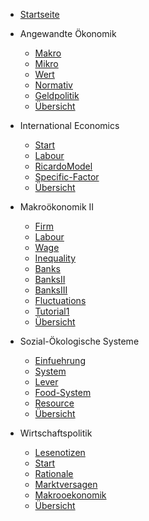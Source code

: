 - [Startseite](README.md)
- Angewandte Ökonomik
    - [Makro](VL_Angewandte/2023-04-19-Makro.md)
    - [Mikro](VL_Angewandte/2023-04-26-Mikro.md)
    - [Wert](VL_Angewandte/2023-05-03-Wert.md)
    - [Normativ](VL_Angewandte/2023-05-10-Normativ.md)
    - [Geldpolitik](VL_Angewandte/2023-05-17-Geldpolitik.md)
    - [Übersicht](VL_Angewandte/README.md)

- International Economics
    - [Start](VL_International/2023-04-20-Start.md)
    - [Labour](VL_International/2023-04-27-Labour.md)
    - [RicardoModel](VL_International/2023-05-04-RicardoModel.md)
    - [Specific-Factor](VL_International/2023-05-11-Specific-Factor.md)
    - [Übersicht](VL_International/README.md)

- Makroökonomik II
    - [Firm](VL_Makro2/2023-04-13-Firm.md)
    - [Labour](VL_Makro2/2023-04-14-Labour.md)
    - [Wage](VL_Makro2/2023-04-20-Wage.md)
    - [Inequality](VL_Makro2/2023-04-21-Inequality.md)
    - [Banks](VL_Makro2/2023-04-27-Banks.md)
    - [BanksII](VL_Makro2/2023-04-28-BanksII.md)
    - [BanksIII](VL_Makro2/2023-05-04-BanksIII.md)
    - [Fluctuations](VL_Makro2/2023-05-08-Fluctuations.md)
    - [Tutorial1](VL_Makro2/2023-05-08-Tutorial1.md)
    - [Übersicht](VL_Makro2/README.md)

- Sozial-Ökologische Systeme
    - [Einfuehrung](VL_SoEco/2023-04-17-Einfuehrung.md)
    - [System](VL_SoEco/2023-04-24-System.md)
    - [Lever](VL_SoEco/2023-05-15-Lever.md)
    - [Food-System](VL_SoEco/2023-05-22-Food-System.md)
    - [Resource](VL_SoEco/2023-05-27-Resource.md)
    - [Übersicht](VL_SoEco/README.md)

- Wirtschaftspolitik
    - [Lesenotizen](VL_WiPo/2023-04-00-Lesenotizen.md)
    - [Start](VL_WiPo/2023-04-20-Start.md)
    - [Rationale](VL_WiPo/2023-04-27-Rationale.md)
    - [Marktversagen](VL_WiPo/2023-05-04-Marktversagen.md)
    - [Makrooekonomik](VL_WiPo/2023-05-11-Makrooekonomik.md)
    - [Übersicht](VL_WiPo/README.md)

